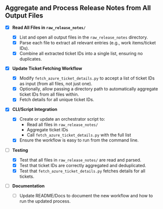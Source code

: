 ## Aggregate and Process Release Notes from All Output Files

- [x] **Read All Files in `raw_release_notes/`**

  - [x] List and open all output files in the `raw_release_notes` directory.
  - [x] Parse each file to extract all relevant entries (e.g., work items/ticket IDs).
  - [x] Combine all extracted ticket IDs into a single list, ensuring no duplicates.

- [x] **Update Ticket Fetching Workflow**

  - [x] Modify `fetch_azure_ticket_details.py` to accept a list of ticket IDs as input (from all files, not just one).
  - [x] Optionally, allow passing a directory path to automatically aggregate ticket IDs from all files within.
  - [x] Fetch details for all unique ticket IDs.

- [x] **CLI/Script Integration**

  - [x] Create or update an orchestrator script to:
    - Read all files in `raw_release_notes/`
    - Aggregate ticket IDs
    - Call `fetch_azure_ticket_details.py` with the full list
  - [x] Ensure the workflow is easy to run from the command line.

- [ ] **Testing**

  - [x] Test that all files in `raw_release_notes/` are read and parsed.
  - [x] Test that ticket IDs are correctly aggregated and deduplicated.
  - [x] Test that `fetch_azure_ticket_details.py` fetches details for all tickets.

- [ ] **Documentation**

  - [ ] Update README/Docs to document the new workflow and how to run the updated process.